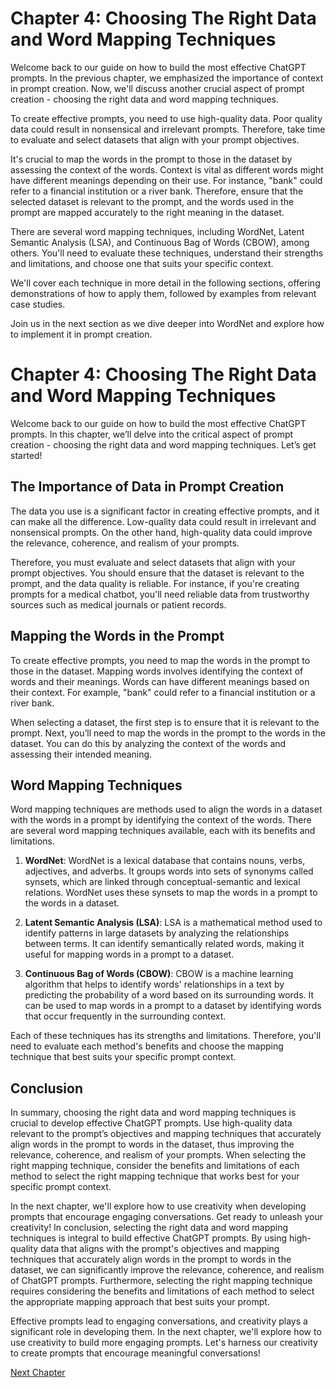 # Chapter 4: Choosing The Right Data and Word Mapping Techniques

Welcome back to our guide on how to build the most effective ChatGPT prompts. In the previous chapter, we emphasized the importance of context in prompt creation. Now, we'll discuss another crucial aspect of prompt creation - choosing the right data and word mapping techniques.

To create effective prompts, you need to use high-quality data. Poor quality data could result in nonsensical and irrelevant prompts. Therefore, take time to evaluate and select datasets that align with your prompt objectives. 

It's crucial to map the words in the prompt to those in the dataset by assessing the context of the words. Context is vital as different words might have different meanings depending on their use. For instance, "bank" could refer to a financial institution or a river bank. Therefore, ensure that the selected dataset is relevant to the prompt, and the words used in the prompt are mapped accurately to the right meaning in the dataset.

There are several word mapping techniques, including WordNet, Latent Semantic Analysis (LSA), and Continuous Bag of Words (CBOW), among others. You'll need to evaluate these techniques, understand their strengths and limitations, and choose one that suits your specific context.

We'll cover each technique in more detail in the following sections, offering demonstrations of how to apply them, followed by examples from relevant case studies.

Join us in the next section as we dive deeper into WordNet and explore how to implement it in prompt creation.
# Chapter 4: Choosing The Right Data and Word Mapping Techniques

Welcome back to our guide on how to build the most effective ChatGPT prompts. In this chapter, we’ll delve into the critical aspect of prompt creation - choosing the right data and word mapping techniques. Let’s get started!

## The Importance of Data in Prompt Creation

The data you use is a significant factor in creating effective prompts, and it can make all the difference. Low-quality data could result in irrelevant and nonsensical prompts. On the other hand, high-quality data could improve the relevance, coherence, and realism of your prompts.

Therefore, you must evaluate and select datasets that align with your prompt objectives. You should ensure that the dataset is relevant to the prompt, and the data quality is reliable. For instance, if you're creating prompts for a medical chatbot, you'll need reliable data from trustworthy sources such as medical journals or patient records.

## Mapping the Words in the Prompt

To create effective prompts, you need to map the words in the prompt to those in the dataset. Mapping words involves identifying the context of words and their meanings. Words can have different meanings based on their context. For example, "bank" could refer to a financial institution or a river bank.

When selecting a dataset, the first step is to ensure that it is relevant to the prompt. Next, you’ll need to map the words in the prompt to the words in the dataset. You can do this by analyzing the context of the words and assessing their intended meaning.

## Word Mapping Techniques

Word mapping techniques are methods used to align the words in a dataset with the words in a prompt by identifying the context of the words. There are several word mapping techniques available, each with its benefits and limitations.

1. **WordNet**: WordNet is a lexical database that contains nouns, verbs, adjectives, and adverbs. It groups words into sets of synonyms called synsets, which are linked through conceptual-semantic and lexical relations. WordNet uses these synsets to map the words in a prompt to the words in a dataset. 

2. **Latent Semantic Analysis (LSA)**: LSA is a mathematical method used to identify patterns in large datasets by analyzing the relationships between terms. It can identify semantically related words, making it useful for mapping words in a prompt to a dataset.

3. **Continuous Bag of Words (CBOW)**: CBOW is a machine learning algorithm that helps to identify words' relationships in a text by predicting the probability of a word based on its surrounding words. It can be used to map words in a prompt to a dataset by identifying words that occur frequently in the surrounding context.

Each of these techniques has its strengths and limitations. Therefore, you'll need to evaluate each method's benefits and choose the mapping technique that best suits your specific prompt context.

## Conclusion

In summary, choosing the right data and word mapping techniques is crucial to develop effective ChatGPT prompts. Use high-quality data relevant to the prompt’s objectives and mapping techniques that accurately align words in the prompt to words in the dataset, thus improving the relevance, coherence, and realism of your prompts. When selecting the right mapping technique, consider the benefits and limitations of each method to select the right mapping technique that works best for your specific prompt context. 

In the next chapter, we'll explore how to use creativity when developing prompts that encourage engaging conversations. Get ready to unleash your creativity!
In conclusion, selecting the right data and word mapping techniques is integral to build effective ChatGPT prompts. By using high-quality data that aligns with the prompt's objectives and mapping techniques that accurately align words in the prompt to words in the dataset, we can significantly improve the relevance, coherence, and realism of ChatGPT prompts. Furthermore, selecting the right mapping technique requires considering the benefits and limitations of each method to select the appropriate mapping approach that best suits your prompt. 

Effective prompts lead to engaging conversations, and creativity plays a significant role in developing them. In the next chapter, we'll explore how to use creativity to build more engaging prompts. Let's harness our creativity to create prompts that encourage meaningful conversations!


[Next Chapter](05_Chapter05.md)